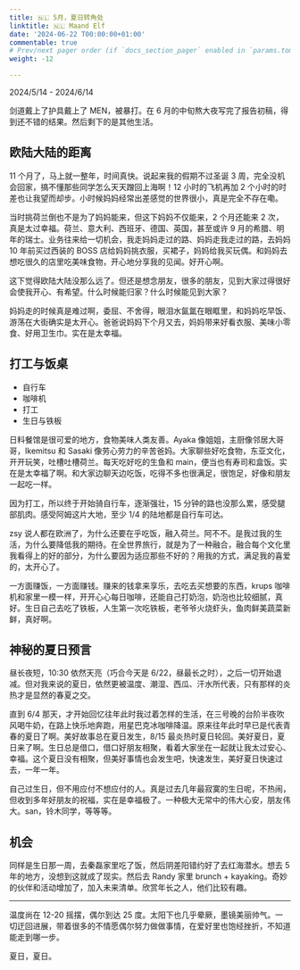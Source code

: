 ```yaml
---
title: 🇳🇱 5月，夏日转角处
linktitle: 🇳🇱 Maand Elf
date: '2024-06-22 T00:00:00+01:00'
commentable: true
# Prev/next pager order (if `docs_section_pager` enabled in `params.toml`)
weight: -12

---
```


2024/5/14 - 2024/6/14

剑道戴上了护具戴上了 MEN，被暴打。在 6 月的中旬熬大夜写完了报告初稿，得到还不错的结果。然后剩下的是其他生活。

## 欧陆大陆的距离

11 个月了，马上就一整年，时间真快。说起来我的假期不过圣诞 3 周，完全没机会回家，搞不懂那些同学怎么天天蹭回上海啊！12 小时的飞机再加 2 个小时的时差也让我望而却步。小时候妈妈经常出差感觉的世界很小，真是完全不存在嘞。

当时挑荷兰倒也不是为了妈妈能来，但这下妈妈不仅能来，2 个月还能来 2 次，真是太过幸福。荷兰、意大利、西班牙、德国、英国，甚至或许 9 月的希腊、明年的瑞士。业务往来给一切机会，我走妈妈走过的路、妈妈走我走过的路，去妈妈 10 年前买过西装的 BOSS 店给妈妈挑衣服，买裙子，妈妈给我买玩偶。和妈妈去想吃很久的店里吃美味食物，开心地分享我的见闻。好开心啊。

这下觉得欧陆大陆没那么远了。但还是想念朋友，很多的朋友，见到大家过得很好会使我开心、有希望。什么时候能归家？什么时候能见到大家？

妈妈走的时候真是难过啊，委屈、不舍得，眼泪水氤氲在眼眶里，和妈妈吃早饭、游荡在大街确实是太开心。爸爸说妈妈下个月又去，妈妈带来好看衣服、美味小零食、好用卫生巾。实在是太幸福。

## 打工与饭桌

- 自行车
- 咖啡机
- 打工
- 生日与铁板

日料餐馆是很可爱的地方，食物美味人类友善。Ayaka 像姐姐，主厨像邻居大哥哥，Ikemitsu 和 Sasaki 像劳心劳力的辛苦爸妈。大家聊些好吃食物，东亚文化，开开玩笑，吐槽吐槽荷兰。每天吃好吃的生鱼和 main，便当也有寿司和盒饭。实在是太幸福了啊。和大家边聊天边吃饭，吃得不多也很满足，很饱足，好像和朋友一起吃一样。

因为打工，所以终于开始骑自行车，逐渐强壮，15 分钟的路也没那么累，感受腿部肌肉。感受阿姆这片大地，至少 1/4 的陆地都是自行车可达。

zsy 说人都在欧洲了，为什么还要在乎吃饭，融入荷兰。阿不不。是我过我的生活，为什么要降低我的期待。在全世界旅行，就是为了一种融合，融合每个文化里我看得上的好的部分，为什么要因为适应那些不好的？用我的方式，满足我的喜爱的，太开心了。

一方面赚饭，一方面赚钱。赚来的钱拿来享乐，去吃去买想要的东西，krups 咖啡机和家里一模一样，开开心心每日咖啡，还能自己打奶泡，奶泡也比较细腻，真好。生日自己去吃了铁板，人生第一次吃铁板，老爷爷火烧虾头，鱼肉鲜美蔬菜新鲜，真好啊。

## 神秘的夏日预言

昼长夜短，10:30 依然天亮（巧合今天是 6/22，昼最长之时），之后一切开始退减。但对我来说的夏日，依然更被温度、潮湿、西瓜、汗水所代表，只有那样的炎热才是显然的春夏之交。

直到 6/4 那天，才开始回忆往年此时我过着怎样的生活，在三号晚的台阶半夜吹风喝牛奶，在路上快乐地奔跑，用星巴克冰咖啡降温。原来往年此时早已是代表青春的夏日了啊。美好故事总在夏日发生，8/15 最炎热时夏日轮回。美好夏日，夏日来了啊。生日总是借口，借口好朋友相聚，看着大家坐在一起就让我太过安心、幸福。这个夏日没有相聚，但美好事情也会发生吧，快速发生，美好夏日快速过去，一年一年。

自己过生日，但不用应付不想应付的人。真是过去几年最寂寞的生日呢，不热闹，但收到多年好朋友的祝福，实在是幸福极了。一种极大无常中的伟大心安，朋友伟大。san，铃木同学，等等等。

## 机会

同样是生日那一周，去秦磊家里吃了饭，然后阴差阳错约好了去红海潜水。想去 5 年的地方，没想到这就成了现实。然后去 Randy 家里 brunch + kayaking。奇妙的伙伴和活动增加了，加入未来清单。欣赏年长之人，他们比较有趣。

---

温度尚在 12-20 摇摆，偶尔到达 25 度。太阳下也几乎晕厥，墨镜美丽帅气。一切迂回进展，带着很多的不情愿偶尔努力做做事情，在爱好里也饱经挫折，不知道能走到哪一步。

夏日，夏日。
